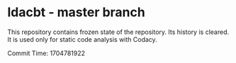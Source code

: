 # ldacbt - master branch

This repository contains frozen state of the repository.
Its history is cleared. It is used only for static code
analysis with Codacy.

Commit Time: 1704781922